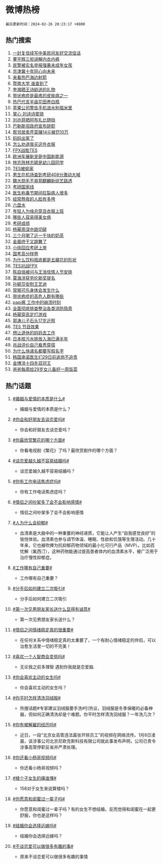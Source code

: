 # 微博热榜

`最后更新时间：2024-02-26 20:23:17 +0800`

## 热门搜索

1. [一封复信续写中美民间友好交流佳话](https://m.weibo.cn/search?containerid=100103type%3D1%26t%3D10%26q%3D%23%E4%B8%80%E5%B0%81%E5%A4%8D%E4%BF%A1%E7%BB%AD%E5%86%99%E4%B8%AD%E7%BE%8E%E6%B0%91%E9%97%B4%E5%8F%8B%E5%A5%BD%E4%BA%A4%E6%B5%81%E4%BD%B3%E8%AF%9D%23&stream_entry_id=51&isnewpage=1&extparam=seat%3D1%26dgr%3D0%26c_type%3D51%26stream_entry_id%3D51%26pos%3D0%26cate%3D10103%26filter_type%3Drealtimehot%26q%3D%2523%25E4%25B8%2580%25E5%25B0%2581%25E5%25A4%258D%25E4%25BF%25A1%25E7%25BB%25AD%25E5%2586%2599%25E4%25B8%25AD%25E7%25BE%258E%25E6%25B0%2591%25E9%2597%25B4%25E5%258F%258B%25E5%25A5%25BD%25E4%25BA%25A4%25E6%25B5%2581%25E4%25BD%25B3%25E8%25AF%259D%2523%26display_time%3D1708950195%26pre_seqid%3D1708950195815030124138)
1. [董宇辉三拒讲解内衣内裤](https://m.weibo.cn/search?containerid=100103type%3D1%26t%3D10%26q%3D%23%E8%91%A3%E5%AE%87%E8%BE%89%E4%B8%89%E6%8B%92%E8%AE%B2%E8%A7%A3%E5%86%85%E8%A1%A3%E5%86%85%E8%A3%A4%23&stream_entry_id=31&isnewpage=1&extparam=seat%3D1%26c_type%3D31%26stream_entry_id%3D31%26band_rank%3D1%26cate%3D5001%26realpos%3D1%26filter_type%3Drealtimehot%26q%3D%2523%25E8%2591%25A3%25E5%25AE%2587%25E8%25BE%2589%25E4%25B8%2589%25E6%258B%2592%25E8%25AE%25B2%25E8%25A7%25A3%25E5%2586%2585%25E8%25A1%25A3%25E5%2586%2585%25E8%25A3%25A4%2523%26dgr%3D0%26pos%3D0%26flag%3D1%26lcate%3D5001%26display_time%3D1708950195%26pre_seqid%3D1708950195815030124138)
1. [民警被实名举报强暴未成年女孩](https://m.weibo.cn/search?containerid=100103type%3D1%26t%3D10%26q%3D%23%E6%B0%91%E8%AD%A6%E8%A2%AB%E5%AE%9E%E5%90%8D%E4%B8%BE%E6%8A%A5%E5%BC%BA%E6%9A%B4%E6%9C%AA%E6%88%90%E5%B9%B4%E5%A5%B3%E5%AD%A9%23&stream_entry_id=31&isnewpage=1&extparam=seat%3D1%26c_type%3D31%26stream_entry_id%3D31%26band_rank%3D2%26cate%3D5001%26realpos%3D2%26filter_type%3Drealtimehot%26q%3D%2523%25E6%25B0%2591%25E8%25AD%25A6%25E8%25A2%25AB%25E5%25AE%259E%25E5%2590%258D%25E4%25B8%25BE%25E6%258A%25A5%25E5%25BC%25BA%25E6%259A%25B4%25E6%259C%25AA%25E6%2588%2590%25E5%25B9%25B4%25E5%25A5%25B3%25E5%25AD%25A9%2523%26dgr%3D0%26pos%3D1%26flag%3D1%26lcate%3D5001%26display_time%3D1708950195%26pre_seqid%3D1708950195815030124138)
1. [京津冀十年同心向未来](https://m.weibo.cn/search?containerid=100103type%3D1%26t%3D10%26q%3D%23%E4%BA%AC%E6%B4%A5%E5%86%80%E5%8D%81%E5%B9%B4%E5%90%8C%E5%BF%83%E5%90%91%E6%9C%AA%E6%9D%A5%23&stream_entry_id=31&isnewpage=1&extparam=seat%3D1%26c_type%3D31%26stream_entry_id%3D31%26band_rank%3D3%26cate%3D5001%26realpos%3D3%26filter_type%3Drealtimehot%26q%3D%2523%25E4%25BA%25AC%25E6%25B4%25A5%25E5%2586%2580%25E5%258D%2581%25E5%25B9%25B4%25E5%2590%258C%25E5%25BF%2583%25E5%2590%2591%25E6%259C%25AA%25E6%259D%25A5%2523%26dgr%3D0%26pos%3D2%26flag%3D1%26lcate%3D5001%26display_time%3D1708950195%26pre_seqid%3D1708950195815030124138)
1. [来看热巴海边射箭](https://m.weibo.cn/search?containerid=100103type%3D1%26t%3D10%26q%3D%23%E6%9D%A5%E7%9C%8B%E7%83%AD%E5%B7%B4%E6%B5%B7%E8%BE%B9%E5%B0%84%E7%AE%AD%23&stream_entry_id=31&isnewpage=1&extparam=seat%3D1%26filter_type%3Drealtimehot%26c_type%3D31%26stream_entry_id%3D31%26band_rank%3D4%26cate%3D5001%26is_ad_pos%3D1%26q%3D%2523%25E6%259D%25A5%25E7%259C%258B%25E7%2583%25AD%25E5%25B7%25B4%25E6%25B5%25B7%25E8%25BE%25B9%25E5%25B0%2584%25E7%25AE%25AD%2523%26dgr%3D0%26adid%3D224025%26pos%3D3%26topic_ad%3D1%26lcate%3D5001%26display_time%3D1708950195%26pre_seqid%3D1708950195815030124138)
1. [暨南大学 谁查到了](https://m.weibo.cn/search?containerid=100103type%3D1%26t%3D10%26q%3D%E6%9A%A8%E5%8D%97%E5%A4%A7%E5%AD%A6+%E8%B0%81%E6%9F%A5%E5%88%B0%E4%BA%86&stream_entry_id=31&isnewpage=1&extparam=seat%3D1%26c_type%3D31%26stream_entry_id%3D31%26band_rank%3D4%26cate%3D5001%26realpos%3D4%26filter_type%3Drealtimehot%26q%3D%25E6%259A%25A8%25E5%258D%2597%25E5%25A4%25A7%25E5%25AD%25A6%2520%25E8%25B0%2581%25E6%259F%25A5%25E5%2588%25B0%25E4%25BA%2586%26dgr%3D0%26pos%3D4%26flag%3D2%26lcate%3D5001%26display_time%3D1708950195%26pre_seqid%3D1708950195815030124138)
1. [李湘晒王诗龄送的礼物](https://m.weibo.cn/search?containerid=100103type%3D1%26t%3D10%26q%3D%23%E6%9D%8E%E6%B9%98%E6%99%92%E7%8E%8B%E8%AF%97%E9%BE%84%E9%80%81%E7%9A%84%E7%A4%BC%E7%89%A9%23&stream_entry_id=31&isnewpage=1&extparam=seat%3D1%26c_type%3D31%26stream_entry_id%3D31%26band_rank%3D5%26cate%3D5001%26realpos%3D5%26filter_type%3Drealtimehot%26q%3D%2523%25E6%259D%258E%25E6%25B9%2598%25E6%2599%2592%25E7%258E%258B%25E8%25AF%2597%25E9%25BE%2584%25E9%2580%2581%25E7%259A%2584%25E7%25A4%25BC%25E7%2589%25A9%2523%26dgr%3D0%26pos%3D5%26flag%3D2%26lcate%3D5001%26display_time%3D1708950195%26pre_seqid%3D1708950195815030124138)
1. [带状疱疹是最疼的皮肤病之一](https://m.weibo.cn/search?containerid=100103type%3D1%26t%3D10%26q%3D%23%E5%B8%A6%E7%8A%B6%E7%96%B1%E7%96%B9%E6%98%AF%E6%9C%80%E7%96%BC%E7%9A%84%E7%9A%AE%E8%82%A4%E7%97%85%E4%B9%8B%E4%B8%80%23&stream_entry_id=31&isnewpage=1&extparam=seat%3D1%26c_type%3D31%26stream_entry_id%3D31%26band_rank%3D6%26cate%3D5001%26realpos%3D6%26filter_type%3Drealtimehot%26q%3D%2523%25E5%25B8%25A6%25E7%258A%25B6%25E7%2596%25B1%25E7%2596%25B9%25E6%2598%25AF%25E6%259C%2580%25E7%2596%25BC%25E7%259A%2584%25E7%259A%25AE%25E8%2582%25A4%25E7%2597%2585%25E4%25B9%258B%25E4%25B8%2580%2523%26dgr%3D0%26pos%3D6%26flag%3D1%26lcate%3D5001%26display_time%3D1708950195%26pre_seqid%3D1708950195815030124138)
1. [热巴代言半亩花田养白瓶](https://m.weibo.cn/search?containerid=100103type%3D1%26t%3D10%26q%3D%23%E7%83%AD%E5%B7%B4%E4%BB%A3%E8%A8%80%E5%8D%8A%E4%BA%A9%E8%8A%B1%E7%94%B0%E5%85%BB%E7%99%BD%E7%93%B6%23&stream_entry_id=31&isnewpage=1&extparam=seat%3D1%26filter_type%3Drealtimehot%26c_type%3D31%26stream_entry_id%3D31%26band_rank%3D7%26cate%3D5001%26is_ad_pos%3D1%26q%3D%2523%25E7%2583%25AD%25E5%25B7%25B4%25E4%25BB%25A3%25E8%25A8%2580%25E5%258D%258A%25E4%25BA%25A9%25E8%258A%25B1%25E7%2594%25B0%25E5%2585%25BB%25E7%2599%25BD%25E7%2593%25B6%2523%26dgr%3D0%26adid%3D224030%26pos%3D7%26topic_ad%3D1%26lcate%3D5001%26display_time%3D1708950195%26pre_seqid%3D1708950195815030124138)
1. [苹果公司警告手机进水别插米里](https://m.weibo.cn/search?containerid=100103type%3D1%26t%3D10%26q%3D%23%E8%8B%B9%E6%9E%9C%E5%85%AC%E5%8F%B8%E8%AD%A6%E5%91%8A%E6%89%8B%E6%9C%BA%E8%BF%9B%E6%B0%B4%E5%88%AB%E6%8F%92%E7%B1%B3%E9%87%8C%23&stream_entry_id=31&isnewpage=1&extparam=seat%3D1%26c_type%3D31%26stream_entry_id%3D31%26band_rank%3D7%26cate%3D5001%26realpos%3D7%26filter_type%3Drealtimehot%26q%3D%2523%25E8%258B%25B9%25E6%259E%259C%25E5%2585%25AC%25E5%258F%25B8%25E8%25AD%25A6%25E5%2591%258A%25E6%2589%258B%25E6%259C%25BA%25E8%25BF%259B%25E6%25B0%25B4%25E5%2588%25AB%25E6%258F%2592%25E7%25B1%25B3%25E9%2587%258C%2523%26dgr%3D0%26pos%3D8%26flag%3D2%26lcate%3D5001%26display_time%3D1708950195%26pre_seqid%3D1708950195815030124138)
1. [掌心 刘诗诗窦骁](https://m.weibo.cn/search?containerid=100103type%3D1%26t%3D10%26q%3D%E6%8E%8C%E5%BF%83+%E5%88%98%E8%AF%97%E8%AF%97%E7%AA%A6%E9%AA%81&stream_entry_id=31&isnewpage=1&extparam=seat%3D1%26c_type%3D31%26stream_entry_id%3D31%26band_rank%3D8%26cate%3D5001%26realpos%3D8%26filter_type%3Drealtimehot%26q%3D%25E6%258E%258C%25E5%25BF%2583%2520%25E5%2588%2598%25E8%25AF%2597%25E8%25AF%2597%25E7%25AA%25A6%25E9%25AA%2581%26dgr%3D0%26pos%3D9%26flag%3D1%26lcate%3D5001%26display_time%3D1708950195%26pre_seqid%3D1708950195815030124138)
1. [刘亦菲晒阿布扎比随拍](https://m.weibo.cn/search?containerid=100103type%3D1%26t%3D10%26q%3D%23%E5%88%98%E4%BA%A6%E8%8F%B2%E6%99%92%E9%98%BF%E5%B8%83%E6%89%8E%E6%AF%94%E9%9A%8F%E6%8B%8D%23&stream_entry_id=31&isnewpage=1&extparam=seat%3D1%26c_type%3D31%26stream_entry_id%3D31%26band_rank%3D9%26cate%3D5001%26realpos%3D9%26filter_type%3Drealtimehot%26q%3D%2523%25E5%2588%2598%25E4%25BA%25A6%25E8%258F%25B2%25E6%2599%2592%25E9%2598%25BF%25E5%25B8%2583%25E6%2589%258E%25E6%25AF%2594%25E9%259A%258F%25E6%258B%258D%2523%26dgr%3D0%26pos%3D10%26flag%3D1%26lcate%3D5001%26display_time%3D1708950195%26pre_seqid%3D1708950195815030124138)
1. [巴勒斯坦政府宣布辞职](https://m.weibo.cn/search?containerid=100103type%3D1%26t%3D10%26q%3D%23%E5%B7%B4%E5%8B%92%E6%96%AF%E5%9D%A6%E6%94%BF%E5%BA%9C%E5%AE%A3%E5%B8%83%E8%BE%9E%E8%81%8C%23&stream_entry_id=31&isnewpage=1&extparam=seat%3D1%26c_type%3D31%26stream_entry_id%3D31%26band_rank%3D10%26cate%3D5001%26realpos%3D10%26filter_type%3Drealtimehot%26q%3D%2523%25E5%25B7%25B4%25E5%258B%2592%25E6%2596%25AF%25E5%259D%25A6%25E6%2594%25BF%25E5%25BA%259C%25E5%25AE%25A3%25E5%25B8%2583%25E8%25BE%259E%25E8%2581%258C%2523%26dgr%3D0%26pos%3D11%26flag%3D0%26lcate%3D5001%26display_time%3D1708950195%26pre_seqid%3D1708950195815030124138)
1. [帮邻居卖芹菜赚14元被罚10万](https://m.weibo.cn/search?containerid=100103type%3D1%26t%3D10%26q%3D%23%E5%B8%AE%E9%82%BB%E5%B1%85%E5%8D%96%E8%8A%B9%E8%8F%9C%E8%B5%9A14%E5%85%83%E8%A2%AB%E7%BD%9A10%E4%B8%87%23&stream_entry_id=31&isnewpage=1&extparam=seat%3D1%26c_type%3D31%26stream_entry_id%3D31%26band_rank%3D11%26cate%3D5001%26realpos%3D11%26filter_type%3Drealtimehot%26q%3D%2523%25E5%25B8%25AE%25E9%2582%25BB%25E5%25B1%2585%25E5%258D%2596%25E8%258A%25B9%25E8%258F%259C%25E8%25B5%259A14%25E5%2585%2583%25E8%25A2%25AB%25E7%25BD%259A10%25E4%25B8%2587%2523%26dgr%3D0%26pos%3D12%26flag%3D0%26lcate%3D5001%26display_time%3D1708950195%26pre_seqid%3D1708950195815030124138)
1. [妈妈出家了](https://m.weibo.cn/search?containerid=100103type%3D1%26t%3D10%26q%3D%E5%A6%88%E5%A6%88%E5%87%BA%E5%AE%B6%E4%BA%86&stream_entry_id=31&isnewpage=1&extparam=seat%3D1%26c_type%3D31%26stream_entry_id%3D31%26band_rank%3D12%26cate%3D5001%26realpos%3D12%26filter_type%3Drealtimehot%26q%3D%25E5%25A6%2588%25E5%25A6%2588%25E5%2587%25BA%25E5%25AE%25B6%25E4%25BA%2586%26dgr%3D0%26pos%3D13%26flag%3D1%26lcate%3D5001%26display_time%3D1708950195%26pre_seqid%3D1708950195815030124138)
1. [怎么劝退我买这件衣服](https://m.weibo.cn/search?containerid=100103type%3D1%26t%3D10%26q%3D%E6%80%8E%E4%B9%88%E5%8A%9D%E9%80%80%E6%88%91%E4%B9%B0%E8%BF%99%E4%BB%B6%E8%A1%A3%E6%9C%8D&stream_entry_id=31&isnewpage=1&extparam=seat%3D1%26c_type%3D31%26stream_entry_id%3D31%26band_rank%3D13%26cate%3D5001%26realpos%3D13%26filter_type%3Drealtimehot%26q%3D%25E6%2580%258E%25E4%25B9%2588%25E5%258A%259D%25E9%2580%2580%25E6%2588%2591%25E4%25B9%25B0%25E8%25BF%2599%25E4%25BB%25B6%25E8%25A1%25A3%25E6%259C%258D%26dgr%3D0%26pos%3D14%26flag%3D0%26lcate%3D5001%26display_time%3D1708950195%26pre_seqid%3D1708950195815030124138)
1. [FPX战胜TES](https://m.weibo.cn/search?containerid=100103type%3D1%26t%3D10%26q%3D%23FPX%E6%88%98%E8%83%9CTES%23&stream_entry_id=31&isnewpage=1&extparam=seat%3D1%26c_type%3D31%26stream_entry_id%3D31%26band_rank%3D14%26cate%3D5001%26realpos%3D14%26filter_type%3Drealtimehot%26q%3D%2523FPX%25E6%2588%2598%25E8%2583%259CTES%2523%26dgr%3D0%26pos%3D15%26flag%3D1%26lcate%3D5001%26display_time%3D1708950195%26pre_seqid%3D1708950195815030124138)
1. [欧洲车展新宠是中国新能源](https://m.weibo.cn/search?containerid=100103type%3D1%26t%3D10%26q%3D%23%E6%AC%A7%E6%B4%B2%E8%BD%A6%E5%B1%95%E6%96%B0%E5%AE%A0%E6%98%AF%E4%B8%AD%E5%9B%BD%E6%96%B0%E8%83%BD%E6%BA%90%23&stream_entry_id=31&isnewpage=1&extparam=seat%3D1%26c_type%3D31%26stream_entry_id%3D31%26band_rank%3D15%26cate%3D5001%26realpos%3D15%26filter_type%3Drealtimehot%26q%3D%2523%25E6%25AC%25A7%25E6%25B4%25B2%25E8%25BD%25A6%25E5%25B1%2595%25E6%2596%25B0%25E5%25AE%25A0%25E6%2598%25AF%25E4%25B8%25AD%25E5%259B%25BD%25E6%2596%25B0%25E8%2583%25BD%25E6%25BA%2590%2523%26dgr%3D0%26adid%3D224139%26pos%3D16%26flag%3D0%26lcate%3D5001%26display_time%3D1708950195%26pre_seqid%3D1708950195815030124138)
1. [林志玲林志颖是幼儿园同学](https://m.weibo.cn/search?containerid=100103type%3D1%26t%3D10%26q%3D%23%E6%9E%97%E5%BF%97%E7%8E%B2%E6%9E%97%E5%BF%97%E9%A2%96%E6%98%AF%E5%B9%BC%E5%84%BF%E5%9B%AD%E5%90%8C%E5%AD%A6%23&stream_entry_id=31&isnewpage=1&extparam=seat%3D1%26c_type%3D31%26stream_entry_id%3D31%26band_rank%3D16%26cate%3D5001%26realpos%3D16%26filter_type%3Drealtimehot%26q%3D%2523%25E6%259E%2597%25E5%25BF%2597%25E7%258E%25B2%25E6%259E%2597%25E5%25BF%2597%25E9%25A2%2596%25E6%2598%25AF%25E5%25B9%25BC%25E5%2584%25BF%25E5%259B%25AD%25E5%2590%258C%25E5%25AD%25A6%2523%26dgr%3D0%26pos%3D17%26flag%3D0%26lcate%3D5001%26display_time%3D1708950195%26pre_seqid%3D1708950195815030124138)
1. [TES被偷家](https://m.weibo.cn/search?containerid=100103type%3D1%26t%3D10%26q%3DTES%E8%A2%AB%E5%81%B7%E5%AE%B6&stream_entry_id=31&isnewpage=1&extparam=seat%3D1%26c_type%3D31%26stream_entry_id%3D31%26band_rank%3D17%26cate%3D5001%26realpos%3D17%26filter_type%3Drealtimehot%26q%3DTES%25E8%25A2%25AB%25E5%2581%25B7%25E5%25AE%25B6%26dgr%3D0%26pos%3D18%26flag%3D1%26lcate%3D5001%26display_time%3D1708950195%26pre_seqid%3D1708950195815030124138)
1. [男生在机场查到考研408分激动大喊](https://m.weibo.cn/search?containerid=100103type%3D1%26t%3D10%26q%3D%23%E7%94%B7%E7%94%9F%E5%9C%A8%E6%9C%BA%E5%9C%BA%E6%9F%A5%E5%88%B0%E8%80%83%E7%A0%94408%E5%88%86%E6%BF%80%E5%8A%A8%E5%A4%A7%E5%96%8A%23&stream_entry_id=31&isnewpage=1&extparam=seat%3D1%26c_type%3D31%26stream_entry_id%3D31%26band_rank%3D18%26cate%3D5001%26realpos%3D18%26filter_type%3Drealtimehot%26q%3D%2523%25E7%2594%25B7%25E7%2594%259F%25E5%259C%25A8%25E6%259C%25BA%25E5%259C%25BA%25E6%259F%25A5%25E5%2588%25B0%25E8%2580%2583%25E7%25A0%2594408%25E5%2588%2586%25E6%25BF%2580%25E5%258A%25A8%25E5%25A4%25A7%25E5%2596%258A%2523%26dgr%3D0%26pos%3D19%26flag%3D32768%26lcate%3D5001%26display_time%3D1708950195%26pre_seqid%3D1708950195815030124138)
1. [魏大勋毛不易郭麒麟新综艺路透](https://m.weibo.cn/search?containerid=100103type%3D1%26t%3D10%26q%3D%23%E9%AD%8F%E5%A4%A7%E5%8B%8B%E6%AF%9B%E4%B8%8D%E6%98%93%E9%83%AD%E9%BA%92%E9%BA%9F%E6%96%B0%E7%BB%BC%E8%89%BA%E8%B7%AF%E9%80%8F%23&stream_entry_id=31&isnewpage=1&extparam=seat%3D1%26c_type%3D31%26stream_entry_id%3D31%26band_rank%3D19%26cate%3D5001%26realpos%3D19%26filter_type%3Drealtimehot%26q%3D%2523%25E9%25AD%258F%25E5%25A4%25A7%25E5%258B%258B%25E6%25AF%259B%25E4%25B8%258D%25E6%2598%2593%25E9%2583%25AD%25E9%25BA%2592%25E9%25BA%259F%25E6%2596%25B0%25E7%25BB%25BC%25E8%2589%25BA%25E8%25B7%25AF%25E9%2580%258F%2523%26dgr%3D0%26pos%3D20%26flag%3D1%26lcate%3D5001%26display_time%3D1708950195%26pre_seqid%3D1708950195815030124138)
1. [考研国家线](https://m.weibo.cn/search?containerid=100103type%3D1%26t%3D10%26q%3D%E8%80%83%E7%A0%94%E5%9B%BD%E5%AE%B6%E7%BA%BF&stream_entry_id=31&isnewpage=1&extparam=seat%3D1%26c_type%3D31%26stream_entry_id%3D31%26band_rank%3D20%26cate%3D5001%26realpos%3D20%26filter_type%3Drealtimehot%26q%3D%25E8%2580%2583%25E7%25A0%2594%25E5%259B%25BD%25E5%25AE%25B6%25E7%25BA%25BF%26dgr%3D0%26pos%3D21%26flag%3D0%26lcate%3D5001%26display_time%3D1708950195%26pre_seqid%3D1708950195815030124138)
1. [医生称春节期间肛裂病人增多](https://m.weibo.cn/search?containerid=100103type%3D1%26t%3D10%26q%3D%23%E5%8C%BB%E7%94%9F%E7%A7%B0%E6%98%A5%E8%8A%82%E6%9C%9F%E9%97%B4%E8%82%9B%E8%A3%82%E7%97%85%E4%BA%BA%E5%A2%9E%E5%A4%9A%23&stream_entry_id=31&isnewpage=1&extparam=seat%3D1%26c_type%3D31%26stream_entry_id%3D31%26band_rank%3D21%26cate%3D5001%26realpos%3D21%26filter_type%3Drealtimehot%26q%3D%2523%25E5%258C%25BB%25E7%2594%259F%25E7%25A7%25B0%25E6%2598%25A5%25E8%258A%2582%25E6%259C%259F%25E9%2597%25B4%25E8%2582%259B%25E8%25A3%2582%25E7%2597%2585%25E4%25BA%25BA%25E5%25A2%259E%25E5%25A4%259A%2523%26dgr%3D0%26pos%3D22%26flag%3D0%26lcate%3D5001%26display_time%3D1708950195%26pre_seqid%3D1708950195815030124138)
1. [经常熬夜的人脸有多垮](https://m.weibo.cn/search?containerid=100103type%3D1%26t%3D10%26q%3D%23%E7%BB%8F%E5%B8%B8%E7%86%AC%E5%A4%9C%E7%9A%84%E4%BA%BA%E8%84%B8%E6%9C%89%E5%A4%9A%E5%9E%AE%23&stream_entry_id=31&isnewpage=1&extparam=seat%3D1%26c_type%3D31%26stream_entry_id%3D31%26band_rank%3D22%26cate%3D5001%26realpos%3D22%26filter_type%3Drealtimehot%26q%3D%2523%25E7%25BB%258F%25E5%25B8%25B8%25E7%2586%25AC%25E5%25A4%259C%25E7%259A%2584%25E4%25BA%25BA%25E8%2584%25B8%25E6%259C%2589%25E5%25A4%259A%25E5%259E%25AE%2523%26dgr%3D0%26pos%3D23%26flag%3D1%26lcate%3D5001%26display_time%3D1708950195%26pre_seqid%3D1708950195815030124138)
1. [六盘水](https://m.weibo.cn/search?containerid=100103type%3D1%26t%3D10%26q%3D%E5%85%AD%E7%9B%98%E6%B0%B4&stream_entry_id=31&isnewpage=1&extparam=seat%3D1%26c_type%3D31%26stream_entry_id%3D31%26band_rank%3D23%26cate%3D5001%26realpos%3D23%26filter_type%3Drealtimehot%26q%3D%25E5%2585%25AD%25E7%259B%2598%25E6%25B0%25B4%26dgr%3D0%26pos%3D24%26flag%3D0%26lcate%3D5001%26display_time%3D1708950195%26pre_seqid%3D1708950195815030124138)
1. [年轻人为啥总穿丑衣服上班](https://m.weibo.cn/search?containerid=100103type%3D1%26t%3D10%26q%3D%23%E5%B9%B4%E8%BD%BB%E4%BA%BA%E4%B8%BA%E5%95%A5%E6%80%BB%E7%A9%BF%E4%B8%91%E8%A1%A3%E6%9C%8D%E4%B8%8A%E7%8F%AD%23&stream_entry_id=31&isnewpage=1&extparam=seat%3D1%26c_type%3D31%26stream_entry_id%3D31%26band_rank%3D24%26cate%3D5001%26realpos%3D24%26filter_type%3Drealtimehot%26q%3D%2523%25E5%25B9%25B4%25E8%25BD%25BB%25E4%25BA%25BA%25E4%25B8%25BA%25E5%2595%25A5%25E6%2580%25BB%25E7%25A9%25BF%25E4%25B8%2591%25E8%25A1%25A3%25E6%259C%258D%25E4%25B8%258A%25E7%258F%25AD%2523%26dgr%3D0%26pos%3D25%26flag%3D1%26lcate%3D5001%26display_time%3D1708950195%26pre_seqid%3D1708950195815030124138)
1. [哪些人容易得美女病](https://m.weibo.cn/search?containerid=100103type%3D1%26t%3D10%26q%3D%23%E5%93%AA%E4%BA%9B%E4%BA%BA%E5%AE%B9%E6%98%93%E5%BE%97%E7%BE%8E%E5%A5%B3%E7%97%85%23&stream_entry_id=31&isnewpage=1&extparam=seat%3D1%26c_type%3D31%26stream_entry_id%3D31%26band_rank%3D25%26cate%3D5001%26realpos%3D25%26filter_type%3Drealtimehot%26q%3D%2523%25E5%2593%25AA%25E4%25BA%259B%25E4%25BA%25BA%25E5%25AE%25B9%25E6%2598%2593%25E5%25BE%2597%25E7%25BE%258E%25E5%25A5%25B3%25E7%2597%2585%2523%26dgr%3D0%26pos%3D26%26flag%3D1%26lcate%3D5001%26display_time%3D1708950195%26pre_seqid%3D1708950195815030124138)
1. [考研成绩](https://m.weibo.cn/search?containerid=100103type%3D1%26t%3D10%26q%3D%E8%80%83%E7%A0%94%E6%88%90%E7%BB%A9&stream_entry_id=31&isnewpage=1&extparam=seat%3D1%26c_type%3D31%26stream_entry_id%3D31%26band_rank%3D26%26cate%3D5001%26realpos%3D26%26filter_type%3Drealtimehot%26q%3D%25E8%2580%2583%25E7%25A0%2594%25E6%2588%2590%25E7%25BB%25A9%26dgr%3D0%26pos%3D27%26flag%3D0%26lcate%3D5001%26display_time%3D1708950195%26pre_seqid%3D1708950195815030124138)
1. [杨幂周深中路切磋](https://m.weibo.cn/search?containerid=100103type%3D1%26t%3D10%26q%3D%23%E6%9D%A8%E5%B9%82%E5%91%A8%E6%B7%B1%E4%B8%AD%E8%B7%AF%E5%88%87%E7%A3%8B%23&stream_entry_id=31&isnewpage=1&extparam=seat%3D1%26c_type%3D31%26stream_entry_id%3D31%26band_rank%3D27%26cate%3D5001%26realpos%3D27%26filter_type%3Drealtimehot%26q%3D%2523%25E6%259D%25A8%25E5%25B9%2582%25E5%2591%25A8%25E6%25B7%25B1%25E4%25B8%25AD%25E8%25B7%25AF%25E5%2588%2587%25E7%25A3%258B%2523%26dgr%3D0%26pos%3D28%26flag%3D1%26lcate%3D5001%26display_time%3D1708950195%26pre_seqid%3D1708950195815030124138)
1. [三个月喝了近一千块的奶茶](https://m.weibo.cn/search?containerid=100103type%3D1%26t%3D10%26q%3D%23%E4%B8%89%E4%B8%AA%E6%9C%88%E5%96%9D%E4%BA%86%E8%BF%91%E4%B8%80%E5%8D%83%E5%9D%97%E7%9A%84%E5%A5%B6%E8%8C%B6%23&stream_entry_id=31&isnewpage=1&extparam=seat%3D1%26c_type%3D31%26stream_entry_id%3D31%26band_rank%3D28%26cate%3D5001%26realpos%3D28%26filter_type%3Drealtimehot%26q%3D%2523%25E4%25B8%2589%25E4%25B8%25AA%25E6%259C%2588%25E5%2596%259D%25E4%25BA%2586%25E8%25BF%2591%25E4%25B8%2580%25E5%258D%2583%25E5%259D%2597%25E7%259A%2584%25E5%25A5%25B6%25E8%258C%25B6%2523%26dgr%3D0%26pos%3D29%26flag%3D0%26lcate%3D5001%26display_time%3D1708950195%26pre_seqid%3D1708950195815030124138)
1. [金晨终于又跳舞了](https://m.weibo.cn/search?containerid=100103type%3D1%26t%3D10%26q%3D%23%E9%87%91%E6%99%A8%E7%BB%88%E4%BA%8E%E5%8F%88%E8%B7%B3%E8%88%9E%E4%BA%86%23&stream_entry_id=31&isnewpage=1&extparam=seat%3D1%26c_type%3D31%26stream_entry_id%3D31%26band_rank%3D29%26cate%3D5001%26realpos%3D29%26filter_type%3Drealtimehot%26q%3D%2523%25E9%2587%2591%25E6%2599%25A8%25E7%25BB%2588%25E4%25BA%258E%25E5%258F%2588%25E8%25B7%25B3%25E8%2588%259E%25E4%25BA%2586%2523%26dgr%3D0%26pos%3D30%26flag%3D0%26lcate%3D5001%26display_time%3D1708950195%26pre_seqid%3D1708950195815030124138)
1. [小徐回应考研上岸](https://m.weibo.cn/search?containerid=100103type%3D1%26t%3D10%26q%3D%23%E5%B0%8F%E5%BE%90%E5%9B%9E%E5%BA%94%E8%80%83%E7%A0%94%E4%B8%8A%E5%B2%B8%23&stream_entry_id=31&isnewpage=1&extparam=seat%3D1%26c_type%3D31%26stream_entry_id%3D31%26band_rank%3D30%26cate%3D5001%26realpos%3D30%26filter_type%3Drealtimehot%26q%3D%2523%25E5%25B0%258F%25E5%25BE%2590%25E5%259B%259E%25E5%25BA%2594%25E8%2580%2583%25E7%25A0%2594%25E4%25B8%258A%25E5%25B2%25B8%2523%26dgr%3D0%26pos%3D31%26flag%3D0%26lcate%3D5001%26display_time%3D1708950195%26pre_seqid%3D1708950195815030124138)
1. [国考高分样卷](https://m.weibo.cn/search?containerid=100103type%3D1%26t%3D10%26q%3D%E5%9B%BD%E8%80%83%E9%AB%98%E5%88%86%E6%A0%B7%E5%8D%B7&stream_entry_id=31&isnewpage=1&extparam=seat%3D1%26c_type%3D31%26stream_entry_id%3D31%26band_rank%3D31%26cate%3D5001%26realpos%3D31%26filter_type%3Drealtimehot%26q%3D%25E5%259B%25BD%25E8%2580%2583%25E9%25AB%2598%25E5%2588%2586%25E6%25A0%25B7%25E5%258D%25B7%26dgr%3D0%26pos%3D32%26flag%3D1%26lcate%3D5001%26display_time%3D1708950195%26pre_seqid%3D1708950195815030124138)
1. [为什么饮料瓶底都是五瓣花的形状](https://m.weibo.cn/search?containerid=100103type%3D1%26t%3D10%26q%3D%23%E4%B8%BA%E4%BB%80%E4%B9%88%E9%A5%AE%E6%96%99%E7%93%B6%E5%BA%95%E9%83%BD%E6%98%AF%E4%BA%94%E7%93%A3%E8%8A%B1%E7%9A%84%E5%BD%A2%E7%8A%B6%23&stream_entry_id=31&isnewpage=1&extparam=seat%3D1%26c_type%3D31%26stream_entry_id%3D31%26band_rank%3D32%26cate%3D5001%26realpos%3D32%26filter_type%3Drealtimehot%26q%3D%2523%25E4%25B8%25BA%25E4%25BB%2580%25E4%25B9%2588%25E9%25A5%25AE%25E6%2596%2599%25E7%2593%25B6%25E5%25BA%2595%25E9%2583%25BD%25E6%2598%25AF%25E4%25BA%2594%25E7%2593%25A3%25E8%258A%25B1%25E7%259A%2584%25E5%25BD%25A2%25E7%258A%25B6%2523%26dgr%3D0%26pos%3D33%26flag%3D1%26lcate%3D5001%26display_time%3D1708950195%26pre_seqid%3D1708950195815030124138)
1. [TES对战FPX](https://m.weibo.cn/search?containerid=100103type%3D1%26t%3D10%26q%3D%23TES%E5%AF%B9%E6%88%98FPX%23&stream_entry_id=31&isnewpage=1&extparam=seat%3D1%26c_type%3D31%26stream_entry_id%3D31%26band_rank%3D33%26cate%3D5001%26realpos%3D33%26filter_type%3Drealtimehot%26q%3D%2523TES%25E5%25AF%25B9%25E6%2588%2598FPX%2523%26dgr%3D0%26pos%3D34%26flag%3D0%26lcate%3D5001%26display_time%3D1708950195%26pre_seqid%3D1708950195815030124138)
1. [陈自瑶被问与王浩信情人节安排](https://m.weibo.cn/search?containerid=100103type%3D1%26t%3D10%26q%3D%23%E9%99%88%E8%87%AA%E7%91%B6%E8%A2%AB%E9%97%AE%E4%B8%8E%E7%8E%8B%E6%B5%A9%E4%BF%A1%E6%83%85%E4%BA%BA%E8%8A%82%E5%AE%89%E6%8E%92%23&stream_entry_id=31&isnewpage=1&extparam=seat%3D1%26c_type%3D31%26stream_entry_id%3D31%26band_rank%3D34%26cate%3D5001%26realpos%3D34%26filter_type%3Drealtimehot%26q%3D%2523%25E9%2599%2588%25E8%2587%25AA%25E7%2591%25B6%25E8%25A2%25AB%25E9%2597%25AE%25E4%25B8%258E%25E7%258E%258B%25E6%25B5%25A9%25E4%25BF%25A1%25E6%2583%2585%25E4%25BA%25BA%25E8%258A%2582%25E5%25AE%2589%25E6%258E%2592%2523%26dgr%3D0%26pos%3D35%26flag%3D1%26lcate%3D5001%26display_time%3D1708950195%26pre_seqid%3D1708950195815030124138)
1. [覃海洋获劳伦斯奖提名](https://m.weibo.cn/search?containerid=100103type%3D1%26t%3D10%26q%3D%23%E8%A6%83%E6%B5%B7%E6%B4%8B%E8%8E%B7%E5%8A%B3%E4%BC%A6%E6%96%AF%E5%A5%96%E6%8F%90%E5%90%8D%23&stream_entry_id=31&isnewpage=1&extparam=seat%3D1%26c_type%3D31%26stream_entry_id%3D31%26band_rank%3D35%26cate%3D5001%26realpos%3D35%26filter_type%3Drealtimehot%26q%3D%2523%25E8%25A6%2583%25E6%25B5%25B7%25E6%25B4%258B%25E8%258E%25B7%25E5%258A%25B3%25E4%25BC%25A6%25E6%2596%25AF%25E5%25A5%2596%25E6%258F%2590%25E5%2590%258D%2523%26dgr%3D0%26pos%3D36%26flag%3D1%26lcate%3D5001%26display_time%3D1708950195%26pre_seqid%3D1708950195815030124138)
1. [孙颖莎安慰王艺迪](https://m.weibo.cn/search?containerid=100103type%3D1%26t%3D10%26q%3D%E5%AD%99%E9%A2%96%E8%8E%8E%E5%AE%89%E6%85%B0%E7%8E%8B%E8%89%BA%E8%BF%AA&stream_entry_id=31&isnewpage=1&extparam=seat%3D1%26c_type%3D31%26stream_entry_id%3D31%26band_rank%3D36%26cate%3D5001%26realpos%3D36%26filter_type%3Drealtimehot%26q%3D%25E5%25AD%2599%25E9%25A2%2596%25E8%258E%258E%25E5%25AE%2589%25E6%2585%25B0%25E7%258E%258B%25E8%2589%25BA%25E8%25BF%25AA%26dgr%3D0%26pos%3D37%26flag%3D1%26lcate%3D5001%26display_time%3D1708950195%26pre_seqid%3D1708950195815030124138)
1. [常喝可乐身体会发生什么](https://m.weibo.cn/search?containerid=100103type%3D1%26t%3D10%26q%3D%23%E5%B8%B8%E5%96%9D%E5%8F%AF%E4%B9%90%E8%BA%AB%E4%BD%93%E4%BC%9A%E5%8F%91%E7%94%9F%E4%BB%80%E4%B9%88%23&stream_entry_id=31&isnewpage=1&extparam=seat%3D1%26c_type%3D31%26stream_entry_id%3D31%26band_rank%3D37%26cate%3D5001%26realpos%3D37%26filter_type%3Drealtimehot%26q%3D%2523%25E5%25B8%25B8%25E5%2596%259D%25E5%258F%25AF%25E4%25B9%2590%25E8%25BA%25AB%25E4%25BD%2593%25E4%25BC%259A%25E5%258F%2591%25E7%2594%259F%25E4%25BB%2580%25E4%25B9%2588%2523%26dgr%3D0%26pos%3D38%26flag%3D1%26lcate%3D5001%26display_time%3D1708950195%26pre_seqid%3D1708950195815030124138)
1. [带状疱疹的高危人群有哪些](https://m.weibo.cn/search?containerid=100103type%3D1%26t%3D10%26q%3D%23%E5%B8%A6%E7%8A%B6%E7%96%B1%E7%96%B9%E7%9A%84%E9%AB%98%E5%8D%B1%E4%BA%BA%E7%BE%A4%E6%9C%89%E5%93%AA%E4%BA%9B%23&stream_entry_id=31&isnewpage=1&extparam=seat%3D1%26c_type%3D31%26stream_entry_id%3D31%26band_rank%3D38%26cate%3D5001%26realpos%3D38%26filter_type%3Drealtimehot%26q%3D%2523%25E5%25B8%25A6%25E7%258A%25B6%25E7%2596%25B1%25E7%2596%25B9%25E7%259A%2584%25E9%25AB%2598%25E5%258D%25B1%25E4%25BA%25BA%25E7%25BE%25A4%25E6%259C%2589%25E5%2593%25AA%25E4%25BA%259B%2523%26dgr%3D0%26pos%3D39%26flag%3D1%26lcate%3D5001%26display_time%3D1708950195%26pre_seqid%3D1708950195815030124138)
1. [papi酱 工作中的崩溃时刻](https://m.weibo.cn/search?containerid=100103type%3D1%26t%3D10%26q%3Dpapi%E9%85%B1+%E5%B7%A5%E4%BD%9C%E4%B8%AD%E7%9A%84%E5%B4%A9%E6%BA%83%E6%97%B6%E5%88%BB&stream_entry_id=31&isnewpage=1&extparam=seat%3D1%26c_type%3D31%26stream_entry_id%3D31%26band_rank%3D39%26cate%3D5001%26realpos%3D39%26filter_type%3Drealtimehot%26q%3Dpapi%25E9%2585%25B1%2520%25E5%25B7%25A5%25E4%25BD%259C%25E4%25B8%25AD%25E7%259A%2584%25E5%25B4%25A9%25E6%25BA%2583%25E6%2597%25B6%25E5%2588%25BB%26dgr%3D0%26pos%3D40%26flag%3D1%26lcate%3D5001%26display_time%3D1708950195%26pre_seqid%3D1708950195815030124138)
1. [全面彻底排查整治各类消防隐患](https://m.weibo.cn/search?containerid=100103type%3D1%26t%3D10%26q%3D%23%E5%85%A8%E9%9D%A2%E5%BD%BB%E5%BA%95%E6%8E%92%E6%9F%A5%E6%95%B4%E6%B2%BB%E5%90%84%E7%B1%BB%E6%B6%88%E9%98%B2%E9%9A%90%E6%82%A3%23&stream_entry_id=31&isnewpage=1&extparam=seat%3D1%26c_type%3D31%26stream_entry_id%3D31%26band_rank%3D40%26cate%3D5001%26realpos%3D40%26filter_type%3Drealtimehot%26q%3D%2523%25E5%2585%25A8%25E9%259D%25A2%25E5%25BD%25BB%25E5%25BA%2595%25E6%258E%2592%25E6%259F%25A5%25E6%2595%25B4%25E6%25B2%25BB%25E5%2590%2584%25E7%25B1%25BB%25E6%25B6%2588%25E9%2598%25B2%25E9%259A%2590%25E6%2582%25A3%2523%26dgr%3D0%26pos%3D41%26flag%3D1%26lcate%3D5001%26display_time%3D1708950195%26pre_seqid%3D1708950195815030124138)
1. [杨幂穿高定打游戏](https://m.weibo.cn/search?containerid=100103type%3D1%26t%3D10%26q%3D%23%E6%9D%A8%E5%B9%82%E7%A9%BF%E9%AB%98%E5%AE%9A%E6%89%93%E6%B8%B8%E6%88%8F%23&stream_entry_id=31&isnewpage=1&extparam=seat%3D1%26c_type%3D31%26stream_entry_id%3D31%26band_rank%3D41%26cate%3D5001%26realpos%3D41%26filter_type%3Drealtimehot%26q%3D%2523%25E6%259D%25A8%25E5%25B9%2582%25E7%25A9%25BF%25E9%25AB%2598%25E5%25AE%259A%25E6%2589%2593%25E6%25B8%25B8%25E6%2588%258F%2523%26dgr%3D0%26pos%3D42%26flag%3D1%26lcate%3D5001%26display_time%3D1708950195%26pre_seqid%3D1708950195815030124138)
1. [郭涛儿子石头17岁近照](https://m.weibo.cn/search?containerid=100103type%3D1%26t%3D10%26q%3D%23%E9%83%AD%E6%B6%9B%E5%84%BF%E5%AD%90%E7%9F%B3%E5%A4%B417%E5%B2%81%E8%BF%91%E7%85%A7%23&stream_entry_id=31&isnewpage=1&extparam=seat%3D1%26c_type%3D31%26stream_entry_id%3D31%26band_rank%3D42%26cate%3D5001%26realpos%3D42%26filter_type%3Drealtimehot%26q%3D%2523%25E9%2583%25AD%25E6%25B6%259B%25E5%2584%25BF%25E5%25AD%2590%25E7%259F%25B3%25E5%25A4%25B417%25E5%25B2%2581%25E8%25BF%2591%25E7%2585%25A7%2523%26dgr%3D0%26pos%3D43%26flag%3D0%26lcate%3D5001%26display_time%3D1708950195%26pre_seqid%3D1708950195815030124138)
1. [TES 节目效果](https://m.weibo.cn/search?containerid=100103type%3D1%26t%3D10%26q%3DTES+%E8%8A%82%E7%9B%AE%E6%95%88%E6%9E%9C&stream_entry_id=31&isnewpage=1&extparam=seat%3D1%26c_type%3D31%26stream_entry_id%3D31%26band_rank%3D43%26cate%3D5001%26realpos%3D43%26filter_type%3Drealtimehot%26q%3DTES%2520%25E8%258A%2582%25E7%259B%25AE%25E6%2595%2588%25E6%259E%259C%26dgr%3D0%26pos%3D44%26flag%3D1%26lcate%3D5001%26display_time%3D1708950195%26pre_seqid%3D1708950195815030124138)
1. [想让退休的妈妈去工作](https://m.weibo.cn/search?containerid=100103type%3D1%26t%3D10%26q%3D%E6%83%B3%E8%AE%A9%E9%80%80%E4%BC%91%E7%9A%84%E5%A6%88%E5%A6%88%E5%8E%BB%E5%B7%A5%E4%BD%9C&stream_entry_id=31&isnewpage=1&extparam=seat%3D1%26c_type%3D31%26stream_entry_id%3D31%26band_rank%3D44%26cate%3D5001%26realpos%3D44%26filter_type%3Drealtimehot%26q%3D%25E6%2583%25B3%25E8%25AE%25A9%25E9%2580%2580%25E4%25BC%2591%25E7%259A%2584%25E5%25A6%2588%25E5%25A6%2588%25E5%258E%25BB%25E5%25B7%25A5%25E4%25BD%259C%26dgr%3D0%26pos%3D45%26flag%3D1%26lcate%3D5001%26display_time%3D1708950195%26pre_seqid%3D1708950195815030124138)
1. [日本核污水排放入海已满半年](https://m.weibo.cn/search?containerid=100103type%3D1%26t%3D10%26q%3D%23%E6%97%A5%E6%9C%AC%E6%A0%B8%E6%B1%A1%E6%B0%B4%E6%8E%92%E6%94%BE%E5%85%A5%E6%B5%B7%E5%B7%B2%E6%BB%A1%E5%8D%8A%E5%B9%B4%23&stream_entry_id=31&isnewpage=1&extparam=seat%3D1%26c_type%3D31%26stream_entry_id%3D31%26band_rank%3D45%26cate%3D5001%26realpos%3D45%26filter_type%3Drealtimehot%26q%3D%2523%25E6%2597%25A5%25E6%259C%25AC%25E6%25A0%25B8%25E6%25B1%25A1%25E6%25B0%25B4%25E6%258E%2592%25E6%2594%25BE%25E5%2585%25A5%25E6%25B5%25B7%25E5%25B7%25B2%25E6%25BB%25A1%25E5%258D%258A%25E5%25B9%25B4%2523%26dgr%3D0%26pos%3D46%26flag%3D0%26lcate%3D5001%26display_time%3D1708950195%26pre_seqid%3D1708950195815030124138)
1. [肖战评价自己看秀穿搭](https://m.weibo.cn/search?containerid=100103type%3D1%26t%3D10%26q%3D%23%E8%82%96%E6%88%98%E8%AF%84%E4%BB%B7%E8%87%AA%E5%B7%B1%E7%9C%8B%E7%A7%80%E7%A9%BF%E6%90%AD%23&stream_entry_id=31&isnewpage=1&extparam=seat%3D1%26c_type%3D31%26stream_entry_id%3D31%26band_rank%3D46%26cate%3D5001%26realpos%3D46%26filter_type%3Drealtimehot%26q%3D%2523%25E8%2582%2596%25E6%2588%2598%25E8%25AF%2584%25E4%25BB%25B7%25E8%2587%25AA%25E5%25B7%25B1%25E7%259C%258B%25E7%25A7%2580%25E7%25A9%25BF%25E6%2590%25AD%2523%26dgr%3D0%26pos%3D47%26flag%3D0%26lcate%3D5001%26display_time%3D1708950195%26pre_seqid%3D1708950195815030124138)
1. [为什么快递名都要写假名字](https://m.weibo.cn/search?containerid=100103type%3D1%26t%3D10%26q%3D%23%E4%B8%BA%E4%BB%80%E4%B9%88%E5%BF%AB%E9%80%92%E5%90%8D%E9%83%BD%E8%A6%81%E5%86%99%E5%81%87%E5%90%8D%E5%AD%97%23&stream_entry_id=31&isnewpage=1&extparam=seat%3D1%26c_type%3D31%26stream_entry_id%3D31%26band_rank%3D47%26cate%3D5001%26realpos%3D47%26filter_type%3Drealtimehot%26q%3D%2523%25E4%25B8%25BA%25E4%25BB%2580%25E4%25B9%2588%25E5%25BF%25AB%25E9%2580%2592%25E5%2590%258D%25E9%2583%25BD%25E8%25A6%2581%25E5%2586%2599%25E5%2581%2587%25E5%2590%258D%25E5%25AD%2597%2523%26dgr%3D0%26pos%3D48%26flag%3D0%26lcate%3D5001%26display_time%3D1708950195%26pre_seqid%3D1708950195815030124138)
1. [韩国承诺医生们29日前返岗不追责](https://m.weibo.cn/search?containerid=100103type%3D1%26t%3D10%26q%3D%23%E9%9F%A9%E5%9B%BD%E6%89%BF%E8%AF%BA%E5%8C%BB%E7%94%9F%E4%BB%AC29%E6%97%A5%E5%89%8D%E8%BF%94%E5%B2%97%E4%B8%8D%E8%BF%BD%E8%B4%A3%23&stream_entry_id=31&isnewpage=1&extparam=seat%3D1%26c_type%3D31%26stream_entry_id%3D31%26band_rank%3D48%26cate%3D5001%26realpos%3D48%26filter_type%3Drealtimehot%26q%3D%2523%25E9%259F%25A9%25E5%259B%25BD%25E6%2589%25BF%25E8%25AF%25BA%25E5%258C%25BB%25E7%2594%259F%25E4%25BB%25AC29%25E6%2597%25A5%25E5%2589%258D%25E8%25BF%2594%25E5%25B2%2597%25E4%25B8%258D%25E8%25BF%25BD%25E8%25B4%25A3%2523%26dgr%3D0%26pos%3D49%26flag%3D0%26lcate%3D5001%26display_time%3D1708950195%26pre_seqid%3D1708950195815030124138)
1. [金博洋十四冬双冠王](https://m.weibo.cn/search?containerid=100103type%3D1%26t%3D10%26q%3D%23%E9%87%91%E5%8D%9A%E6%B4%8B%E5%8D%81%E5%9B%9B%E5%86%AC%E5%8F%8C%E5%86%A0%E7%8E%8B%23&stream_entry_id=31&isnewpage=1&extparam=seat%3D1%26c_type%3D31%26stream_entry_id%3D31%26band_rank%3D49%26cate%3D5001%26realpos%3D49%26filter_type%3Drealtimehot%26q%3D%2523%25E9%2587%2591%25E5%258D%259A%25E6%25B4%258B%25E5%258D%2581%25E5%259B%259B%25E5%2586%25AC%25E5%258F%258C%25E5%2586%25A0%25E7%258E%258B%2523%26dgr%3D0%26pos%3D50%26flag%3D1%26lcate%3D5001%26display_time%3D1708950195%26pre_seqid%3D1708950195815030124138)
1. [爸爸每周给29岁女儿备好一周饭菜](https://m.weibo.cn/search?containerid=100103type%3D1%26t%3D10%26q%3D%23%E7%88%B8%E7%88%B8%E6%AF%8F%E5%91%A8%E7%BB%9929%E5%B2%81%E5%A5%B3%E5%84%BF%E5%A4%87%E5%A5%BD%E4%B8%80%E5%91%A8%E9%A5%AD%E8%8F%9C%23&stream_entry_id=31&isnewpage=1&extparam=seat%3D1%26c_type%3D31%26stream_entry_id%3D31%26band_rank%3D50%26cate%3D5001%26realpos%3D50%26filter_type%3Drealtimehot%26q%3D%2523%25E7%2588%25B8%25E7%2588%25B8%25E6%25AF%258F%25E5%2591%25A8%25E7%25BB%259929%25E5%25B2%2581%25E5%25A5%25B3%25E5%2584%25BF%25E5%25A4%2587%25E5%25A5%25BD%25E4%25B8%2580%25E5%2591%25A8%25E9%25A5%25AD%25E8%258F%259C%2523%26dgr%3D0%26pos%3D51%26flag%3D32768%26lcate%3D5001%26display_time%3D1708950195%26pre_seqid%3D1708950195815030124138)

## 热门话题

1. [#婚姻与爱情的本质是什么#](https://m.weibo.cn/search?containerid=231522type%3D1%26t%3D10%26q%3D%23%E5%A9%9A%E5%A7%BB%E4%B8%8E%E7%88%B1%E6%83%85%E7%9A%84%E6%9C%AC%E8%B4%A8%E6%98%AF%E4%BB%80%E4%B9%88%23&stream_entry_id=128&isnewpage=1&extparam=seat%3D1%26dgr%3D0%26pos%3D1-0-0%26c_type%3D128%26lcate%3D5004%26unitid%3D1704881162756%26cate%3D5004%26display_time%3D1708950197%26pre_seqid%3D17089501971400055553)
    - 婚姻与爱情的本质是什么？

1. [#你会和好朋友去谈恋爱吗#](https://m.weibo.cn/search?containerid=231522type%3D1%26t%3D10%26q%3D%23%E4%BD%A0%E4%BC%9A%E5%92%8C%E5%A5%BD%E6%9C%8B%E5%8F%8B%E5%8E%BB%E8%B0%88%E6%81%8B%E7%88%B1%E5%90%97%23&stream_entry_id=128&isnewpage=1&extparam=seat%3D1%26dgr%3D0%26pos%3D1-0-1%26c_type%3D128%26lcate%3D5004%26unitid%3D1704849959446%26cate%3D5004%26display_time%3D1708950197%26pre_seqid%3D17089501971400055553)
    - 你会和好朋友去谈恋爱吗？

1. [#你最欣赏繁花的哪个方面#](https://m.weibo.cn/search?containerid=231522type%3D1%26t%3D10%26q%3D%23%E4%BD%A0%E6%9C%80%E6%AC%A3%E8%B5%8F%E7%B9%81%E8%8A%B1%E7%9A%84%E5%93%AA%E4%B8%AA%E6%96%B9%E9%9D%A2%23&stream_entry_id=128&isnewpage=1&extparam=seat%3D1%26dgr%3D0%26pos%3D1-0-2%26c_type%3D128%26lcate%3D5004%26unitid%3D1704872158127%26cate%3D5004%26display_time%3D1708950197%26pre_seqid%3D17089501971400055553)
    - 你看电视剧《繁花》了吗？最欣赏剧作的哪个方面？

1. [#谈恋爱越久越不容易结婚吗#](https://m.weibo.cn/search?containerid=231522type%3D1%26t%3D10%26q%3D%23%E8%B0%88%E6%81%8B%E7%88%B1%E8%B6%8A%E4%B9%85%E8%B6%8A%E4%B8%8D%E5%AE%B9%E6%98%93%E7%BB%93%E5%A9%9A%E5%90%97%23&stream_entry_id=128&isnewpage=1&extparam=seat%3D1%26dgr%3D0%26pos%3D1-0-3%26c_type%3D128%26lcate%3D5004%26unitid%3D1704871559387%26cate%3D5004%26display_time%3D1708950197%26pre_seqid%3D17089501971400055553)
    - 谈恋爱越久越不容易结婚吗？

1. [#你有工作电话焦虑症吗#](https://m.weibo.cn/search?containerid=231522type%3D1%26t%3D10%26q%3D%23%E4%BD%A0%E6%9C%89%E5%B7%A5%E4%BD%9C%E7%94%B5%E8%AF%9D%E7%84%A6%E8%99%91%E7%97%87%E5%90%97%23&stream_entry_id=128&isnewpage=1&extparam=seat%3D1%26dgr%3D0%26pos%3D1-0-4%26c_type%3D128%26lcate%3D5004%26unitid%3D1704877884678%26cate%3D5004%26display_time%3D1708950197%26pre_seqid%3D17089501971400055553)
    - 你有工作电话焦虑症吗？

1. [#情侣之间吵架多了会不会影响感情#](https://m.weibo.cn/search?containerid=231522type%3D1%26t%3D10%26q%3D%23%E6%83%85%E4%BE%A3%E4%B9%8B%E9%97%B4%E5%90%B5%E6%9E%B6%E5%A4%9A%E4%BA%86%E4%BC%9A%E4%B8%8D%E4%BC%9A%E5%BD%B1%E5%93%8D%E6%84%9F%E6%83%85%23&stream_entry_id=128&isnewpage=1&extparam=seat%3D1%26dgr%3D0%26pos%3D1-0-5%26c_type%3D128%26lcate%3D5004%26unitid%3D1704792093809%26cate%3D5004%26display_time%3D1708950197%26pre_seqid%3D17089501971400055553)
    - 情侣之间吵架多了会不会影响感情

1. [#人为什么会抑郁#](https://m.weibo.cn/search?containerid=231522type%3D1%26t%3D10%26q%3D%23%E4%BA%BA%E4%B8%BA%E4%BB%80%E4%B9%88%E4%BC%9A%E6%8A%91%E9%83%81%23&stream_entry_id=128&isnewpage=1&extparam=seat%3D1%26dgr%3D0%26pos%3D1-0-6%26c_type%3D128%26lcate%3D5004%26unitid%3D1704881163792%26cate%3D5004%26display_time%3D1708950197%26pre_seqid%3D17089501971400055553)
    - 血清素是大脑中的一种重要的神经递质，它能让人产生“自我感觉良好”的愉悦体验。血清素也参与调节体温、睡眠、性欲和饥饿等生理活动。几十年来，它也被吹捧为抗抑郁药物领域的最小化可行产品（MVP）。比如百忧解（氟西汀），这种药物能通过提高患者体内的血清素水平，被广泛用于治疗慢性抑郁症。

1. [#工作哪有自己重要#](https://m.weibo.cn/search?containerid=231522type%3D1%26t%3D10%26q%3D%23%E5%B7%A5%E4%BD%9C%E5%93%AA%E6%9C%89%E8%87%AA%E5%B7%B1%E9%87%8D%E8%A6%81%23&stream_entry_id=128&isnewpage=1&extparam=seat%3D1%26dgr%3D0%26pos%3D1-0-7%26c_type%3D128%26lcate%3D5004%26unitid%3D1704949537973%26cate%3D5004%26display_time%3D1708950197%26pre_seqid%3D17089501971400055553)
    - 工作哪有自己重要？

1. [#分手后如何建立二次吸引#](https://m.weibo.cn/search?containerid=231522type%3D1%26t%3D10%26q%3D%23%E5%88%86%E6%89%8B%E5%90%8E%E5%A6%82%E4%BD%95%E5%BB%BA%E7%AB%8B%E4%BA%8C%E6%AC%A1%E5%90%B8%E5%BC%95%23&stream_entry_id=128&isnewpage=1&extparam=seat%3D1%26dgr%3D0%26pos%3D1-0-8%26c_type%3D128%26lcate%3D5004%26unitid%3D1704870666886%26cate%3D5004%26display_time%3D1708950197%26pre_seqid%3D17089501971400055553)
    - 分手后如何建立二次吸引

1. [#第一次见男朋友家长送什么显得有诚意#](https://m.weibo.cn/search?containerid=231522type%3D1%26t%3D10%26q%3D%23%E7%AC%AC%E4%B8%80%E6%AC%A1%E8%A7%81%E7%94%B7%E6%9C%8B%E5%8F%8B%E5%AE%B6%E9%95%BF%E9%80%81%E4%BB%80%E4%B9%88%E6%98%BE%E5%BE%97%E6%9C%89%E8%AF%9A%E6%84%8F%23&stream_entry_id=128&isnewpage=1&extparam=seat%3D1%26dgr%3D0%26pos%3D1-0-9%26c_type%3D128%26lcate%3D5004%26unitid%3D1704946836507%26cate%3D5004%26display_time%3D1708950197%26pre_seqid%3D17089501971400055553)
    - 第一次见男朋友家长送什么？

1. [#情侣之间情绪稳定真的很重要#](https://m.weibo.cn/search?containerid=231522type%3D1%26t%3D10%26q%3D%23%E6%83%85%E4%BE%A3%E4%B9%8B%E9%97%B4%E6%83%85%E7%BB%AA%E7%A8%B3%E5%AE%9A%E7%9C%9F%E7%9A%84%E5%BE%88%E9%87%8D%E8%A6%81%23&stream_entry_id=128&isnewpage=1&extparam=seat%3D1%26dgr%3D0%26pos%3D1-0-10%26c_type%3D128%26lcate%3D5004%26unitid%3D1704779493657%26cate%3D5004%26display_time%3D1708950197%26pre_seqid%3D17089501971400055553)
    - 在任何关系中情绪稳定真的太重要了，一个有耐心情绪稳定的伴侣，可以治愈生活里一切的不完美！

1. [#喜欢一个人智商会变低吗#](https://m.weibo.cn/search?containerid=231522type%3D1%26t%3D10%26q%3D%23%E5%96%9C%E6%AC%A2%E4%B8%80%E4%B8%AA%E4%BA%BA%E6%99%BA%E5%95%86%E4%BC%9A%E5%8F%98%E4%BD%8E%E5%90%97%23&stream_entry_id=128&isnewpage=1&extparam=seat%3D1%26dgr%3D0%26pos%3D1-0-11%26c_type%3D128%26lcate%3D5004%26unitid%3D1704783068038%26cate%3D5004%26display_time%3D1708950197%26pre_seqid%3D17089501971400055553)
    - 无论我之前多理智  遇到你我就是恋爱脑.

1. [#你会喜欢主动的女生吗#](https://m.weibo.cn/search?containerid=231522type%3D1%26t%3D10%26q%3D%23%E4%BD%A0%E4%BC%9A%E5%96%9C%E6%AC%A2%E4%B8%BB%E5%8A%A8%E7%9A%84%E5%A5%B3%E7%94%9F%E5%90%97%23&stream_entry_id=128&isnewpage=1&extparam=seat%3D1%26dgr%3D0%26pos%3D1-0-12%26c_type%3D128%26lcate%3D5004%26unitid%3D1704786077236%26cate%3D5004%26display_time%3D1708950197%26pre_seqid%3D17089501971400055553)
    - 你会喜欢主动的女生吗？

1. [#你平时怎样清洗羽绒服#](https://m.weibo.cn/search?containerid=231522type%3D1%26t%3D10%26q%3D%23%E4%BD%A0%E5%B9%B3%E6%97%B6%E6%80%8E%E6%A0%B7%E6%B8%85%E6%B4%97%E7%BE%BD%E7%BB%92%E6%9C%8D%23&stream_entry_id=128&isnewpage=1&extparam=seat%3D1%26dgr%3D0%26pos%3D1-0-13%26c_type%3D128%26lcate%3D5004%26unitid%3D1704789081364%26cate%3D5004%26display_time%3D1708950197%26pre_seqid%3D17089501971400055553)
    - 热搜话题#专家建议羽绒服要手洗#引热议，羽绒服是冬季保暖的必备神器，但如何正确清洗却是个难题。你平时怎样清洗羽绒服？一年洗几次？

1. [#你有被解雇的经历吗#](https://m.weibo.cn/search?containerid=231522type%3D1%26t%3D10%26q%3D%23%E4%BD%A0%E6%9C%89%E8%A2%AB%E8%A7%A3%E9%9B%87%E7%9A%84%E7%BB%8F%E5%8E%86%E5%90%97%23&stream_entry_id=128&isnewpage=1&extparam=seat%3D1%26dgr%3D0%26pos%3D1-0-14%26c_type%3D128%26lcate%3D5004%26unitid%3D1704794482090%26cate%3D5004%26display_time%3D1708950197%26pre_seqid%3D17089501971400055553)
    - 近日，一段“北京女高管违法嚣张开除员工”的视频在网络流传。1月8日凌晨，该涉事公司北京尼欧克斯科技有限公司就此事发布声明，公司已责令涉事高管停职反省并严肃处理。

1. [#你还看小杨哥视频吗#](https://m.weibo.cn/search?containerid=231522type%3D1%26t%3D10%26q%3D%23%E4%BD%A0%E8%BF%98%E7%9C%8B%E5%B0%8F%E6%9D%A8%E5%93%A5%E8%A7%86%E9%A2%91%E5%90%97%23&stream_entry_id=128&isnewpage=1&extparam=seat%3D1%26dgr%3D0%26pos%3D1-0-15%26c_type%3D128%26lcate%3D5004%26unitid%3D1704797193944%26cate%3D5004%26display_time%3D1708950197%26pre_seqid%3D17089501971400055553)
    - 你还看小杨哥视频吗？

1. [#矮个子女生的痛谁懂#](https://m.weibo.cn/search?containerid=231522type%3D1%26t%3D10%26q%3D%23%E7%9F%AE%E4%B8%AA%E5%AD%90%E5%A5%B3%E7%94%9F%E7%9A%84%E7%97%9B%E8%B0%81%E6%87%82%23&stream_entry_id=128&isnewpage=1&extparam=seat%3D1%26dgr%3D0%26pos%3D1-0-16%26c_type%3D128%26lcate%3D5004%26unitid%3D1704804675994%26cate%3D5004%26display_time%3D1708950197%26pre_seqid%3D17089501971400055553)
    - 158对于女生来说算矮吗？

1. [#你愿意和闺蜜过一辈子吗#](https://m.weibo.cn/search?containerid=231522type%3D1%26t%3D10%26q%3D%23%E4%BD%A0%E6%84%BF%E6%84%8F%E5%92%8C%E9%97%BA%E8%9C%9C%E8%BF%87%E4%B8%80%E8%BE%88%E5%AD%90%E5%90%97%23&stream_entry_id=128&isnewpage=1&extparam=seat%3D1%26dgr%3D0%26pos%3D1-0-17%26c_type%3D128%26lcate%3D5004%26unitid%3D1704875757520%26cate%3D5004%26display_time%3D1708950197%26pre_seqid%3D17089501971400055553)
    - 你愿意和闺蜜过一辈子吗？有的女生不想结婚，反而觉得和闺蜜在一起更舒服，你也是这样吗？

1. [#结婚你会选择远嫁吗#](https://m.weibo.cn/search?containerid=231522type%3D1%26t%3D10%26q%3D%23%E7%BB%93%E5%A9%9A%E4%BD%A0%E4%BC%9A%E9%80%89%E6%8B%A9%E8%BF%9C%E5%AB%81%E5%90%97%23&stream_entry_id=128&isnewpage=1&extparam=seat%3D1%26dgr%3D0%26pos%3D1-0-18%26c_type%3D128%26lcate%3D5004%26unitid%3D1704870361894%26cate%3D5004%26display_time%3D1708950197%26pre_seqid%3D17089501971400055553)
    - 结婚你会选择远嫁吗？

1. [#不谈恋爱可以做很多有趣的事#](https://m.weibo.cn/search?containerid=231522type%3D1%26t%3D10%26q%3D%23%E4%B8%8D%E8%B0%88%E6%81%8B%E7%88%B1%E5%8F%AF%E4%BB%A5%E5%81%9A%E5%BE%88%E5%A4%9A%E6%9C%89%E8%B6%A3%E7%9A%84%E4%BA%8B%23&stream_entry_id=128&isnewpage=1&extparam=seat%3D1%26dgr%3D0%26pos%3D1-0-19%26c_type%3D128%26lcate%3D5004%26unitid%3D1704865280259%26cate%3D5004%26display_time%3D1708950197%26pre_seqid%3D17089501971400055553)
    - 原来不谈恋爱可以做很多有趣的事情

